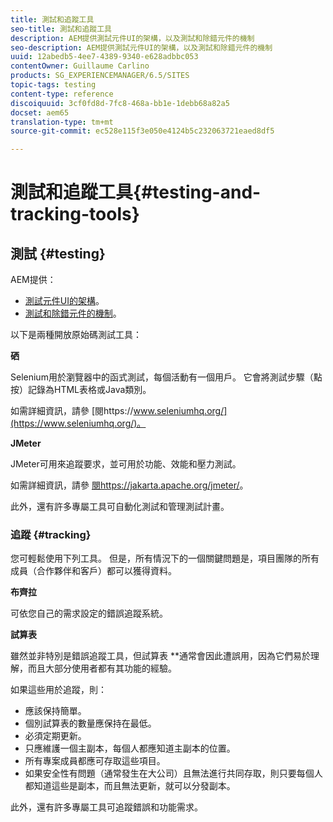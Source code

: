 ```yaml
---
title: 測試和追蹤工具
seo-title: 測試和追蹤工具
description: AEM提供測試元件UI的架構，以及測試和除錯元件的機制
seo-description: AEM提供測試元件UI的架構，以及測試和除錯元件的機制
uuid: 12abedb5-4ee7-4389-9340-e628adbbc053
contentOwner: Guillaume Carlino
products: SG_EXPERIENCEMANAGER/6.5/SITES
topic-tags: testing
content-type: reference
discoiquuid: 3cf0fd8d-7fc8-468a-bb1e-1debb68a82a5
docset: aem65
translation-type: tm+mt
source-git-commit: ec528e115f3e050e4124b5c232063721eaed8df5

---
```



# 測試和追蹤工具{#testing-and-tracking-tools}

## 測試 {#testing}

AEM提供：

* [測試元件UI的架構](/help/sites-developing/hobbes.md)。
* [測試和除錯元件的機制](/help/sites-developing/developer-mode.md)。

以下是兩種開放原始碼測試工具：

**硒**

Selenium用於瀏覽器中的函式測試，每個活動有一個用戶。 它會將測試步驟（點按）記錄為HTML表格或Java類別。

如需詳細資訊，請參 [閱https://www.seleniumhq.org/](https://www.seleniumhq.org/)。

**JMeter**

JMeter可用來追蹤要求，並可用於功能、效能和壓力測試。

如需詳細資訊，請參 [閱https://jakarta.apache.org/jmeter/](https://jakarta.apache.org/jmeter)。

此外，還有許多專屬工具可自動化測試和管理測試計畫。

### 追蹤 {#tracking}

您可輕鬆使用下列工具。 但是，所有情況下的一個關鍵問題是，項目團隊的所有成員（合作夥伴和客戶）都可以獲得資料。

**布齊拉**

可依您自己的需求設定的錯誤追蹤系統。

**試算表**

雖然並非特別是錯誤追蹤工具，但試算表 **&#x200B;通常會因此遭誤用，因為它們易於理解，而且大部分使用者都有其功能的經驗。

如果這些用於追蹤，則：

* 應該保持簡單。
* 個別試算表的數量應保持在最低。
* 必須定期更新。
* 只應維護一個主副本，每個人都應知道主副本的位置。
* 所有專案成員都應可存取這些項目。
* 如果安全性有問題（通常發生在大公司）且無法進行共同存取，則只要每個人都知道這些是副本，而且無法更新，就可以分發副本。

此外，還有許多專屬工具可追蹤錯誤和功能需求。
